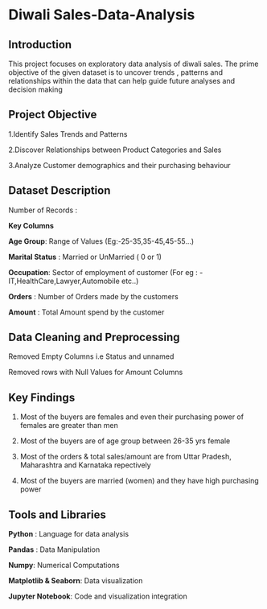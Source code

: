 
# Diwali Sales-Data-Analysis

Introduction
--------------------------------------
This project focuses on exploratory data analysis of diwali sales. The prime objective of the given dataset is to uncover trends , patterns and relationships within the data that can help guide future analyses and decision making 

Project Objective
--------------------------------------
1.Identify Sales Trends and Patterns

2.Discover Relationships between Product Categories and Sales 

3.Analyze Customer demographics and their purchasing behaviour 

Dataset Description
--------------------------------------
Number of Records : 

**Key Columns**

**Age Group**: Range of Values (Eg:-25-35,35-45,45-55...)

**Marital Status** : Married or UnMarried ( 0 or 1)

**Occupation**:  Sector of employment of customer (For eg : - IT,HealthCare,Lawyer,Automobile etc..)

**Orders** : Number of Orders made by the customers 

**Amount** : Total Amount spend by the customer 

**Data Cleaning and Preprocessing**
------------------------------------------------

Removed Empty Columns i.e Status and unnamed

Removed rows with Null Values for Amount Columns

**Key Findings**
------------------------------------------------
1) Most  of the buyers are females and even their purchasing power of females are greater than men

2) Most of the buyers are of age group between 26-35 yrs female

3)  Most of the orders & total sales/amount are from Uttar Pradesh, Maharashtra and Karnataka repectively

4)  Most of the buyers are married (women) and they have high purchasing power

**Tools and Libraries**
------------------------------------------------
**Python** : Language for data analysis

**Pandas** : Data Manipulation 

**Numpy**: Numerical Computations

**Matplotlib & Seaborn**: Data visualization

**Jupyter Notebook**: Code and visualization integration













